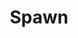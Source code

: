 ---
title: Spawn
issue: 50A
issue_nr: 50
full_title: Choices
subtitle: ''
story_arc: ''
crossover: ''
variant: ""
publisher: Image Comics
creators: 
  - Todd McFarlane
release_date: Jun 1996
release_year: 1996
genre:
  - Action
  - Adventure
  - Crime
  - Fantasy
  - Horror
  - Science Fiction
  - Super-Heroes
  - Thriller
format: Comic
pages: 32
signed_by: Greg Capullo
price: 7.50
---